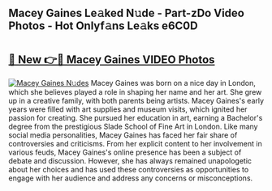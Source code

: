 ## Macey Gaines Le𝚊ked N𝚞de - Part-zDo Video Photos - Hot Onlyf𝚊ns Le𝚊ks e6C0D

# <h2><a href="http://ac44424.deff.icu/?id=Macey+Gaines">🔗 New 👉🔴 Macey Gaines VIDEO Photos</a></h2>

[![Macey Gaines N𝚞des](https://i.imgur.com/rIISA9y.gif)](http://ac44424.deff.icu/?id=Macey+Gaines)
Macey Gaines was born on a nice day in London, which she believes played a role in shaping her name and her art. She grew up in a creative family, with both parents being artists. Macey Gaines's early years were filled with art supplies and museum visits, which ignited her passion for creating. She pursued her education in art, earning a Bachelor's degree from the prestigious Slade School of Fine Art in London. Like many social media personalities, Macey Gaines has faced her fair share of controversies and criticisms. From her explicit content to her involvement in various feuds, Macey Gaines's online presence has been a subject of debate and discussion. However, she has always remained unapologetic about her choices and has used these controversies as opportunities to engage with her audience and address any concerns or misconceptions.
